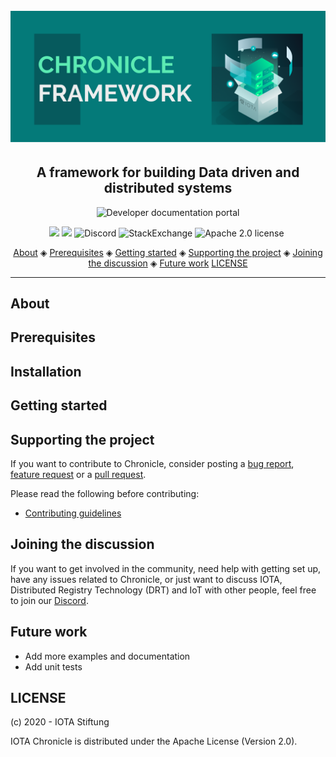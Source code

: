 <h1 align="center">
  <br>
  <a href="https://docs.iota.org/docs/chronicle/1.1/overview"><img src=".github/chronicle-svg.svg"></a>
</h1>

<h2 align="center">A framework for building Data driven and distributed systems</h2>

<p align="center">
    <a href="https://docs.iota.org/docs/chronicle/1.1/overview" style="text-decoration:none;">
    <img src="https://img.shields.io/badge/Documentation%20portal-blue.svg?style=for-the-badge" alt="Developer documentation portal">
</p>
<p align="center">
    <a href="https://github.com/iotaledger/chronicle.rs/actions" style="text-decoration:none;"><img src="https://github.com/iotaledger/chronicle.rs/workflows/Build/badge.svg"></a>
    <a href="https://github.com/iotaledger/chronicle.rs/actions" style="text-decoration:none;"><img src="https://github.com/iotaledger/chronicle.rs/workflows/Test/badge.svg"></a>
    <a href="https://discord.iota.org/" style="text-decoration:none;"><img src="https://img.shields.io/badge/Discord-9cf.svg?logo=discord" alt="Discord"></a>
    <a href="https://iota.stackexchange.com/" style="text-decoration:none;"><img src="https://img.shields.io/badge/StackExchange-9cf.svg?logo=stackexchange" alt="StackExchange"></a>
    <a href="https://github.com/iotaledger/chronicle.rs/blob/master/LICENSE" style="text-decoration:none;"><img src="https://img.shields.io/badge/License-Apache%202.0-green.svg" alt="Apache 2.0 license"></a>
    <a href="https://dependabot.com" style="text-decoration:none;"><img src="https://api.dependabot.com/badges/status?host=github&repo=iotaledger/chronicle.rs" alt=""></a>
</p>

<p align="center">
  <a href="#about">About</a> ◈
  <a href="#prerequisites">Prerequisites</a> ◈
  <a href="#getting-started">Getting started</a> ◈
  <a href="#supporting-the-project">Supporting the project</a> ◈
  <a href="#joining-the-discussion">Joining the discussion</a> ◈
  <a href="#future-work">Future work</a>
  <a href="#LICENSE">LICENSE</a>
</p>

---

## About

## Prerequisites

## Installation

## Getting started

## Supporting the project

If you want to contribute to Chronicle, consider posting a [bug report](https://github.com/iotaledger/chronicle.rs/issues/new?template=bug-report-for-chronicle.md), [feature request](https://github.com/iotaledger/chronicle.rs/issues/new?template=feature-request-for-chronicle.md) or a [pull request](https://github.com/iotaledger/chronicle.rs/pulls).

Please read the following before contributing:

- [Contributing guidelines](.github/CONTRIBUTING.md)

## Joining the discussion

If you want to get involved in the community, need help with getting set up, have any issues related to Chronicle, or just want to discuss IOTA, Distributed Registry Technology (DRT) and IoT with other people, feel free to join our [Discord](https://discord.iota.org/).

## Future work

- Add more examples and documentation
- Add unit tests

## LICENSE

(c) 2020 - IOTA Stiftung

IOTA Chronicle is distributed under the Apache License (Version 2.0).

